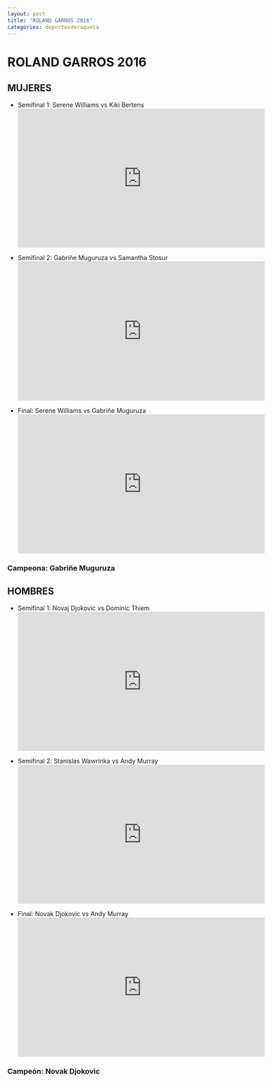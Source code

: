 ```yaml
---
layout: post
title: "ROLAND GARROS 2016"
categories: deportesderaqueta
---
```


# ROLAND GARROS 2016

## MUJERES

- Semifinal 1: Serene Williams vs Kiki Bertens <iframe width="560" height="315" src="https://www.youtube.com/embed/clJ-w0o-AZ4" frameborder="0" allow="accelerometer; autoplay; encrypted-media; gyroscope; picture-in-picture" allowfullscreen></iframe>

- Semifinal 2: Gabriñe Muguruza vs Samantha Stosur <iframe width="560" height="315" src="https://www.youtube.com/embed/cMRlMaBa8Vo" frameborder="0" allow="accelerometer; autoplay; encrypted-media; gyroscope; picture-in-picture" allowfullscreen></iframe>

- Final: Serene Williams vs Gabriñe Muguruza <iframe width="560" height="315" src="https://www.youtube.com/embed/aqBAR58XcZk" frameborder="0" allow="accelerometer; autoplay; encrypted-media; gyroscope; picture-in-picture" allowfullscreen></iframe>

### Campeona: Gabriñe Muguruza

## HOMBRES

- Semifinal 1: Novaj Djokovic vs Dominic Thiem <iframe width="560" height="315" src="https://www.youtube.com/embed/QR_jPQbZuXo" frameborder="0" allow="accelerometer; autoplay; encrypted-media; gyroscope; picture-in-picture" allowfullscreen></iframe>

- Semifinal 2: Stanislas Wawrinka vs Andy Murray <iframe width="560" height="315" src="https://www.youtube.com/embed/O3Vdoax_TWA" frameborder="0" allow="accelerometer; autoplay; encrypted-media; gyroscope; picture-in-picture" allowfullscreen></iframe>

- Final: Novak Djokovic vs Andy Murray <iframe width="560" height="315" src="https://www.youtube.com/embed/tJ7MBFs31Bo" frameborder="0" allow="accelerometer; autoplay; encrypted-media; gyroscope; picture-in-picture" allowfullscreen></iframe>

### Campeón: Novak Djokovic

